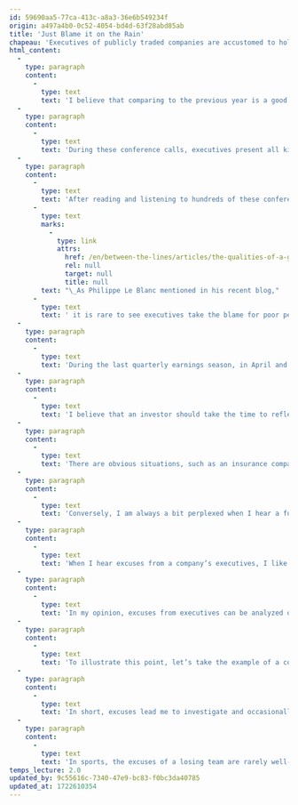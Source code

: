 ```yaml
---
id: 59690aa5-77ca-413c-a8a3-36e6b549234f
origin: a497a4b0-0c52-4054-bd4d-63f28abd85ab
title: 'Just Blame it on the Rain'
chapeau: 'Executives of publicly traded companies are accustomed to holding a conference call for analysts and investors after the release of their quarterly financial results. During these calls, they present their company’s results and compare performance to the same period of the previous year.'
html_content:
  -
    type: paragraph
    content:
      -
        type: text
        text: 'I believe that comparing to the previous year is a good approach since there is often some seasonality between quarters. For example, a toy store will generate more revenue during the holiday season (October, November, and December) than in the first few months of the year (January, February, and March). It is therefore natural to want to compare the holiday season of 2023 with that of 2022.'
  -
    type: paragraph
    content:
      -
        type: text
        text: 'During these conference calls, executives present all kinds of explanations to justify their performance. For example, revenue growth can come from signing new clients, opening stores, completing a significant acquisition, or launching a new product. When results do not meet expectations, we can hear justifications such as: the economy is slowing down, competition is fierce, or one-time expenses have weighed on the results.'
  -
    type: paragraph
    content:
      -
        type: text
        text: 'After reading and listening to hundreds of these conferences, I realize that executives often attribute good performance to their actions, while poor performance is blamed on external factors.'
      -
        type: text
        marks:
          -
            type: link
            attrs:
              href: /en/between-the-lines/articles/the-qualities-of-a-good-annual-letter-from-the-ceo-to-shareholders/
              rel: null
              target: null
              title: null
        text: "\_As Philippe Le Blanc mentioned in his recent blog,"
      -
        type: text
        text: ' it is rare to see executives take the blame for poor performance.'
  -
    type: paragraph
    content:
      -
        type: text
        text: 'During the last quarterly earnings season, in April and May, I noticed that several companies whose results were weaker than expected blamed the weather. It’s a classic excuse in investment, but I felt it was used more often than usual. It is true that January 2024 was harsh in some regions of North America. But is that enough to justify underperformance?'
  -
    type: paragraph
    content:
      -
        type: text
        text: 'I believe that an investor should take the time to reflect on the excuses put forward by executives and draw their own conclusions.'
  -
    type: paragraph
    content:
      -
        type: text
        text: 'There are obvious situations, such as an insurance company mentioning that the weather caused more claims than usual. A harsh winter will likely cause more road accidents. Similarly, an agricultural company will be affected by poor weather conditions.'
  -
    type: paragraph
    content:
      -
        type: text
        text: 'Conversely, I am always a bit perplexed when I hear a furniture store chain or a pharmaceutical company claim to have been affected by bad weather. The weather can certainly have had an impact on their results, but such an excuse is sometimes a bit convenient. Is it really the weather that caused difficulties, or rather poor execution by the executives?'
  -
    type: paragraph
    content:
      -
        type: text
        text: 'When I hear excuses from a company’s executives, I like to take a look at its competitors to see if they are facing the same difficulties. This allows me to determine if it is a generalized issue in the industry or specific to the company.'
  -
    type: paragraph
    content:
      -
        type: text
        text: 'In my opinion, excuses from executives can be analyzed on two levels.'
  -
    type: paragraph
    content:
      -
        type: text
        text: 'To illustrate this point, let’s take the example of a company that says it had difficulty recruiting, which led to lower-than-expected growth. The first level would be to conclude that the job market is tight. An analysis on the second level would lead me to compare employee salaries to those of competitors or to evaluate the firm’s reputation. At the first level, one might conclude an external problem, while the second level could potentially reveal an internal problem. Upon reflection, you will almost never hear an executive say that poor corporate culture led to high turnover and hiring difficulties. It is our job as investors to seek to understand the source of the problems related to excuses.'
  -
    type: paragraph
    content:
      -
        type: text
        text: 'In short, excuses lead me to investigate and occasionally discover issues that are deeper than the initial excuse. Generally, we trust the executives of the companies we hold in our portfolio. However, we make sure to remain objective and verify the executives’ statements when the excuses seem far-fetched.'
  -
    type: paragraph
    content:
      -
        type: text
        text: 'In sports, the excuses of a losing team are rarely well-received. The same culture should be adopted in the corporate world.'
temps_lecture: 2.0
updated_by: 9c55616c-7340-47e9-bc83-f0bc3da40785
updated_at: 1722610354
---
```

